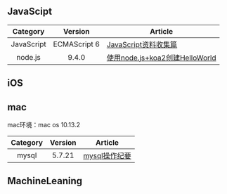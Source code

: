 ## JavaScipt

| Category | Version | Article |
| :---: | :---: | --- |
| JavaScript | ECMAScript 6 | [JavaScript资料收集篇](./doc/JavaScript/js_begin.md) |
| node.js | 9.4.0 | [使用node.js+koa2创建HelloWorld](./doc/JavaScript/nodejs_koa_hello.md) |


## iOS

## mac

mac环境：mac os 10.13.2

| Category | Version | Article |
| :---: | :---: | --- |
| mysql | 5.7.21 | [mysql操作纪要](./doc/Mac/mac_mysql_tips.md) |

## MachineLeaning


